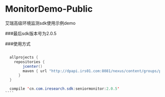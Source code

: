 # MonitorDemo-Public
艾瑞高级环境监测sdk使用示例demo


###最后sdk版本号为2.0.5

###使用方式
```java

  allprojects {
    repositories {
        jcenter()
        maven { url "http://dpapi.irs01.com:8081/nexus/content/groups/public/" }
      }
  }

  compile 'cn.com.iresearch.sdk:seniormonitor:2.0.5'
​````
```
